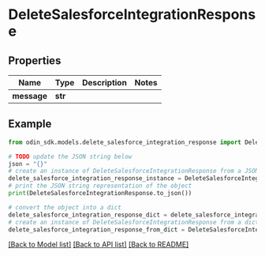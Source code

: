 # DeleteSalesforceIntegrationResponse


## Properties

Name | Type | Description | Notes
------------ | ------------- | ------------- | -------------
**message** | **str** |  | 

## Example

```python
from odin_sdk.models.delete_salesforce_integration_response import DeleteSalesforceIntegrationResponse

# TODO update the JSON string below
json = "{}"
# create an instance of DeleteSalesforceIntegrationResponse from a JSON string
delete_salesforce_integration_response_instance = DeleteSalesforceIntegrationResponse.from_json(json)
# print the JSON string representation of the object
print(DeleteSalesforceIntegrationResponse.to_json())

# convert the object into a dict
delete_salesforce_integration_response_dict = delete_salesforce_integration_response_instance.to_dict()
# create an instance of DeleteSalesforceIntegrationResponse from a dict
delete_salesforce_integration_response_from_dict = DeleteSalesforceIntegrationResponse.from_dict(delete_salesforce_integration_response_dict)
```
[[Back to Model list]](../README.md#documentation-for-models) [[Back to API list]](../README.md#documentation-for-api-endpoints) [[Back to README]](../README.md)


